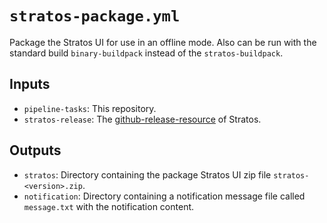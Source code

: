 # `stratos-package.yml`

Package the Stratos UI for use in an offline mode. Also can be run with the standard build `binary-buildpack` instead of the `stratos-buildpack`.

## Inputs

* `pipeline-tasks`: This repository.
* `stratos-release`: The [github-release-resource](https://github.com/concourse/github-release-resource) of Stratos.

## Outputs

* `stratos`: Directory containing the package Stratos UI zip file `stratos-<version>.zip`.
* `notification`: Directory containing a notification message file called `message.txt` with the notification content.
